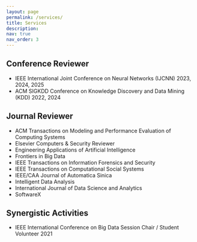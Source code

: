 ```yaml
---
layout: page
permalink: /services/
title: Services
description:
nav: true
nav_order: 3
---
```


## Conference Reviewer
- IEEE International Joint Conference on Neural Networks (IJCNN) 2023, 2024, 2025
- ACM SIGKDD Conference on Knowledge Discovery and Data Mining (KDD) 2022, 2024

## Journal Reviewer
- ACM Transactions on Modeling and Performance Evaluation of Computing Systems
- Elsevier Computers & Security Reviewer
- Engineering Applications of Artificial Intelligence
- Frontiers in Big Data
- IEEE Transactions on Information Forensics and Security
- IEEE Transactions on Computational Social Systems
- IEEE/CAA Journal of Automatica Sinica
- Intelligent Data Analysis
- International Journal of Data Science and Analytics
- SoftwareX 

## Synergistic Activities
- IEEE International Conference on Big Data Session Chair / Student Volunteer 2021